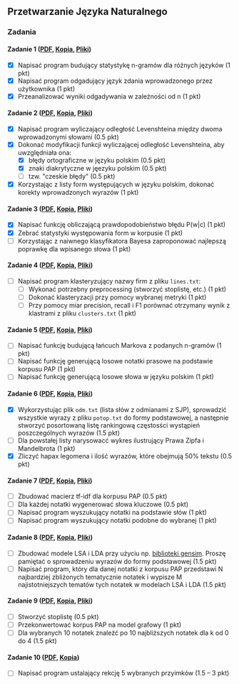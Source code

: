 ## Przetwarzanie Języka Naturalnego

### Zadania
#### Zadanie 1 ([PDF](http://home.agh.edu.pl/~wojtek/pjn2015/lab1.pdf), [Kopia](https://github.com/mkierc/pjn/blob/master/pdf/lab1.pdf), [Pliki](http://home.agh.edu.pl/~wojtek/pjn2015/lab1.tar.gz))
- [x] Napisać program budujący statystykę n-gramów dla różnych języków (1 pkt)
- [x] Napisać program odgadujący język zdania wprowadzonego przez użytkownika (1 pkt)
- [x] Przeanalizować wyniki odgadywania w zależności od n (1 pkt)

#### Zadanie 2 ([PDF](http://home.agh.edu.pl/~wojtek/pjn2015/lab2.pdf), [Kopia](https://github.com/mkierc/pjn/blob/master/pdf/lab2.pdf), [Pliki](http://home.agh.edu.pl/~wojtek/pjn2015/lab2.tar.gz))
- [x] Napisać program wyliczający odległość Levenshteina między dwoma wprowadzonymi słowami (0.5 pkt)
- [x] Dokonać modyfikacji funkcji wyliczającej odległość Levenshteina, aby uwzględniała ona:
  - [x] błędy ortograficzne w języku polskim (0.5 pkt)
  - [x] znaki diakrytyczne w jęezyku polskim (0.5 pkt)
  - [ ] tzw. "czeskie błędy" (0.5 pkt)
- [x] Korzystając z listy form występujących w języku polskim, dokonać korekty wprowadzonych wyrazów (1 pkt)

#### Zadanie 3 ([PDF](http://home.agh.edu.pl/~wojtek/pjn2015/lab3.pdf), [Kopia](https://github.com/mkierc/pjn/blob/master/pdf/lab3.pdf), [Pliki](http://home.agh.edu.pl/~wojtek/pjn2015/lab3.tar.gz))
- [x] Napisać funkcję obliczającą prawdopodobieństwo błędu P(w|c) (1 pkt)
- [x] Zebrać statystyki występowania form w korpusie (1 pkt)
- [ ] Korzystając z naiwnego klasyfikatora Bayesa zaproponować najlepszą poprawkę dla wpisanego słowa (1 pkt)

#### Zadanie 4 ([PDF](http://home.agh.edu.pl/~wojtek/pjn2015/lab4.pdf), [Kopia](https://github.com/mkierc/pjn/blob/master/pdf/lab4.pdf), [Pliki](http://home.agh.edu.pl/~wojtek/pjn2015/lab4.tar.gz))
- [ ] Napisać program klasteryzujący nazwy firm z pliku `lines.txt`:
  - [ ] Wykonać potrzebny preprocessing (stworzyć stoplistę, etc.) (1 pkt)
  - [ ] Dokonać klasteryzacji przy pomocy wybranej metryki (1 pkt)
  - [ ] Przy pomocy miar precision, recall i F1 porównać otrzymany wynik z klastrami z pliku `clusters.txt` (1 pkt)

#### Zadanie 5 ([PDF](http://home.agh.edu.pl/~wojtek/pjn2015/lab5.pdf), [Kopia](https://github.com/mkierc/pjn/blob/master/pdf/lab5.pdf), [Pliki](http://home.agh.edu.pl/~wojtek/pjn2015/lab5.tar.gz))
- [ ] Napisać funkcję budującą łańcuch Markova z podanych n-gramów (1 pkt)
- [ ] Napisać funkcję generującą losowe notatki prasowe na podstawie korpusu PAP (1 pkt)
- [ ] Napisać funkcję generującą losowe słowa w języku polskim (1 pkt)

#### Zadanie 6 ([PDF](http://home.agh.edu.pl/~wojtek/pjn2015/lab6.pdf), [Kopia](https://github.com/mkierc/pjn/blob/master/pdf/lab6.pdf), [Pliki](http://home.agh.edu.pl/~wojtek/pjn2015/lab6.tar.gz))
- [x] Wykorzystując plik `odm.txt` (lista słów z odmianami z SJP), sprowadzić wszystkie wyrazy z pliku `potop.txt` do formy podstawowej, a następnie stworzyć posortowaną listę rankingową częstosści wystąpień poszczególnych wyrazów (1.5 pkt)
- [ ] Dla powstałej listy narysowacć wykres ilustrujący Prawa Zipfa i Mandelbrota (1 pkt)
- [x] Zliczyć hapax legomena i ilość wyrazów, które obejmują 50% tekstu (0.5 pkt)

#### Zadanie 7 ([PDF](http://home.agh.edu.pl/~wojtek/pjn2015/lab7.pdf), [Kopia](https://github.com/mkierc/pjn/blob/master/pdf/lab7.pdf), [Pliki](http://home.agh.edu.pl/~wojtek/pjn2015/lab7.tar.gz))
- [ ] Zbudować macierz tf-idf dla korpusu PAP (0.5 pkt)
- [ ] Dla każdej notatki wygenerować słowa kluczowe (0.5 pkt)
- [ ] Napisać program wyszukujący notatki na podstawie słów (1 pkt)
- [ ] Napisać program wyszukujący notatki podobne do wybranej (1 pkt)

#### Zadanie 8 ([PDF](http://home.agh.edu.pl/~wojtek/pjn2015/lab8.pdf), [Kopia](https://github.com/mkierc/pjn/blob/master/pdf/lab8.pdf), [Pliki](http://home.agh.edu.pl/~wojtek/pjn2015/lab8.tar.gz))
- [ ] Zbudować modele LSA i LDA przy użyciu np. [biblioteki gensim](http://radimrehurek.com/gensim/tutorial.html). Proszę pamiętać o sprowadzeniu wyrazów do formy podstawowej (1.5 pkt)
- [ ] Napisać program, który dla danej notatki z korpusu PAP przedstawi N najbardziej zbliżonych tematycznie notatek i wypisze M najistotniejszych tematów tych notatek w modelach LSA i LDA (1.5 pkt)

#### Zadanie 9 ([PDF](http://home.agh.edu.pl/~wojtek/pjn2015/lab9.pdf), [Kopia](https://github.com/mkierc/pjn/blob/master/pdf/lab9.pdf), [Pliki](http://home.agh.edu.pl/~wojtek/pjn2015/lab9.tar.gz))
- [ ] Stworzyć stoplistę (0.5 pkt)
- [ ] Przekonwertować korpus PAP na model grafowy (1 pkt)
- [ ] Dla wybranych 10 notatek znaleźć po 10 najbliższych notatek dla k od 0 do 4 (1.5 pkt)

#### Zadanie 10 ([PDF](http://home.agh.edu.pl/~wojtek/pjn2015/lab10.pdf), [Kopia](https://github.com/mkierc/pjn/blob/master/pdf/lab10.pdf))
- [ ] Napisać program ustalający rekcję 5 wybranych przyimków (1.5 – 3 pkt)

